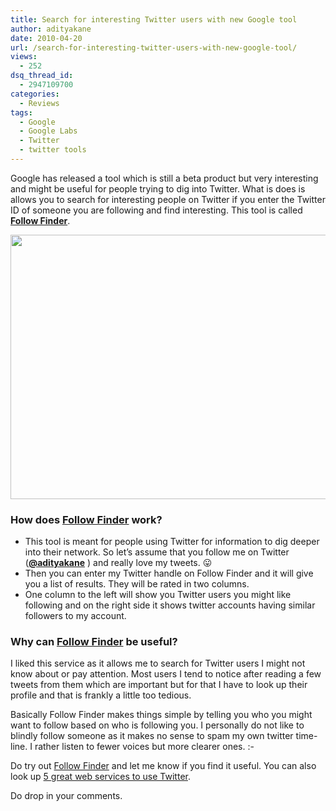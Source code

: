 ```yaml
---
title: Search for interesting Twitter users with new Google tool
author: adityakane
date: 2010-04-20
url: /search-for-interesting-twitter-users-with-new-google-tool/
views:
  - 252
dsq_thread_id:
  - 2947109700
categories:
  - Reviews
tags:
  - Google
  - Google Labs
  - Twitter
  - twitter tools
---
```

Google has released a tool which is still a beta product but very interesting and might be useful for people trying to dig into Twitter. What is does is allows you to search for interesting people on Twitter if you enter the Twitter ID of someone you are following and find interesting. This tool is called **<a href="http://followfinder.googlelabs.com/" onclick="_gaq.push(['_trackEvent', 'outbound-article', 'http://followfinder.googlelabs.com/', 'Follow Finder']);" >Follow Finder</a>**.

<a rel="attachment wp-att-23777" href="http://devilsworkshop.org/search-for-interesting-twitter-users-with-new-google-tool/follow_finder_twitter/"><img class="aligncenter size-full wp-image-23777" title="follow_finder_twitter" src="http://cdn.devilsworkshop.org/files/2010/04/follow_finder_twitter.png" alt="" width="550" height="423" /></a>

### **How does [Follow Finder][1] work?**

  * This tool is meant for people using Twitter for information to dig deeper into their network. So let&#8217;s assume that you follow me on Twitter (<a href="http://twitter.com/adityakane" onclick="_gaq.push(['_trackEvent', 'outbound-article', 'http://twitter.com/adityakane', '@adityakane']);" ><strong>@adityakane</strong></a> ) and really love my tweets. 😛
  * Then you can enter my Twitter handle on Follow Finder and it will give you a list of results. They will be rated in two columns.
  * One column to the left will show you Twitter users you might like following and on the right side it shows twitter accounts having similar followers to my account.

### **Why can [Follow Finder][1] be useful?**

I liked this service as it allows me to search for Twitter users I might not know about or pay attention. Most users I tend to notice after reading a few tweets from them which are important but for that I have to look up their profile and that is frankly a little too tedious.

Basically Follow Finder makes things simple by telling you who you might want to follow based on who is following you. I personally do not like to blindly follow someone as it makes no sense to spam my own twitter time-line. I rather listen to fewer voices but more clearer ones. <img src="http://devilsworkshop.org/wp-includes/images/smilies/simple-smile.png" alt=":-)" class="wp-smiley" style="height: 1em; max-height: 1em;" />

Do try out <a href="http://followfinder.googlelabs.com/" onclick="_gaq.push(['_trackEvent', 'outbound-article', 'http://followfinder.googlelabs.com/', 'Follow Finder']);" >Follow Finder</a> and let me know if you find it useful. You can also look up [5 great web services to use Twitter][2].

Do drop in your comments.

 [1]: http://followfinder.googlelabs.com/
 [2]: http://devilsworkshop.org/5-twitterweb-2-0-application-websites-which-you-should-try/ "5 great web services to use Twitter"
